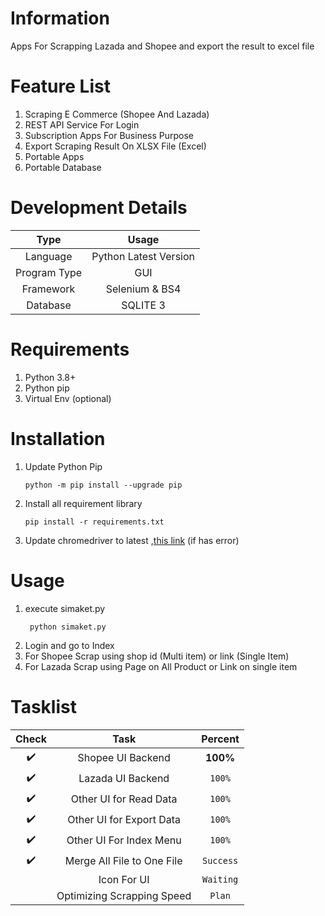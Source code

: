 # Information
Apps For Scrapping Lazada and Shopee and export the result to excel file

# Feature List
1. Scraping E Commerce (Shopee And Lazada)
2. REST API Service For Login
3. Subscription Apps For Business Purpose
4. Export Scraping Result On XLSX File (Excel)
5. Portable Apps
6. Portable Database

# Development Details
|     Type     |         Usage         |
| :----------: | :-------------------: |
|   Language   | Python Latest Version |
| Program Type |          GUI          |
|  Framework   |    Selenium & BS4     |
|   Database   |       SQLITE 3        |

# Requirements
1. Python 3.8+
2. Python pip
3. Virtual Env (optional)

# Installation
1. Update Python Pip
    ```
    python -m pip install --upgrade pip
    ```
2. Install all requirement library
    ```
    pip install -r requirements.txt
    ```
3. Update chromedriver to latest ,[this link](https://chromedriver.chromium.org/) (if has error)

# Usage
1. execute simaket.py
   ```
    python simaket.py
   ```
2. Login and go to Index
3. For Shopee Scrap using shop id (Multi item) or link (Single Item)
4. For Lazada Scrap using Page on All Product or Link on single item


# Tasklist 

|       Check        |            Task            |  Percent  |
| :----------------: | :------------------------: | :-------: |
| :heavy_check_mark: |     Shopee UI Backend      | __100%__  |
| :heavy_check_mark: |     Lazada UI Backend      |  `100%`   |
| :heavy_check_mark: |   Other UI for Read Data   |  `100%`   |
| :heavy_check_mark: |  Other UI for Export Data  |  `100%`   |
| :heavy_check_mark: |  Other UI For Index Menu   |  `100%`   |
| :heavy_check_mark: | Merge All File to One File | `Success` |
|                    |        Icon For UI         | `Waiting` |
|                    | Optimizing Scrapping Speed |  `Plan`   |